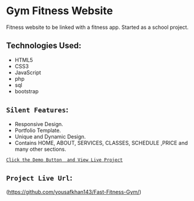 # Gym Fitness Website

Fitness website to be linked with a fitness app. Started as a school project.

## Technologies Used:

* HTML5
* CSS3
* JavaScript
* php
* sql
* bootstrap

## `Silent Features`:

* Responsive Design.
* Portfolio Template.
* Unique and Dynamic Design.
* Contains HOME, ABOUT, SERVICES, CLASSES, SCHEDULE ,PRICE and many other sections.


[`Click the Demo Button  and View Live Project`](https://github.com/yousafkhan143/Fast-Fitness-Gym/)


## `Project Live Url`:

(https://github.com/yousafkhan143/Fast-Fitness-Gym/)
